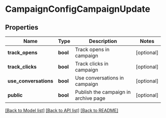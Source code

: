 # CampaignConfigCampaignUpdate

## Properties
Name | Type | Description | Notes
------------ | ------------- | ------------- | -------------
**track_opens** | **bool** | Track opens in campaign | [optional] 
**track_clicks** | **bool** | Track clicks in campaign | [optional] 
**use_conversations** | **bool** | Use conversations in campaign | [optional] 
**public** | **bool** | Publish the campaign in archive page | [optional] 

[[Back to Model list]](../../README.md#documentation-for-models) [[Back to API list]](../../README.md#documentation-for-api-endpoints) [[Back to README]](../../README.md)

